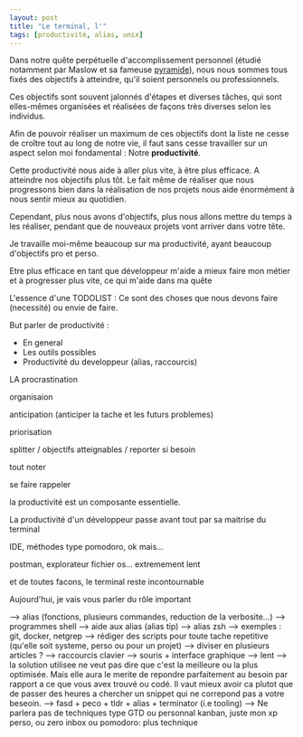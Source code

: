 ```yaml
---
layout: post
title: "Le terminal, l'"
tags: [productivité, alias, unix]
---
```


Dans notre quête perpétuelle d'accomplissement personnel (étudié notamment par Maslow et sa fameuse [pyramide](https://fr.wikipedia.org/wiki/Pyramide_des_besoins)), nous nous sommes tous fixés des objectifs à atteindre, qu'il soient personnels ou professionnels.

Ces objectifs sont souvent jalonnés d'étapes et diverses tâches, qui sont elles-mêmes organisées et réalisées de façons très diverses selon les individus.

Afin de pouvoir réaliser un maximum de ces objectifs dont la liste ne cesse de croître tout au long de notre vie, il faut sans cesse travailler sur un aspect selon moi fondamental : Notre **productivité**.

Cette productivité nous aide à aller plus vite, à être plus efficace. A atteindre nos objectifs plus tôt. Le fait même de réaliser que nous progressons bien dans la réalisation de nos projets nous aide énormément à nous sentir mieux au quotidien.

Cependant, plus nous avons d'objectifs, plus nous allons mettre du temps à les réaliser, pendant que de nouveaux projets vont arriver dans votre tête.


Je travaille moi-même beaucoup sur ma productivité, ayant beaucoup d'objectifs pro et perso. 

Etre plus efficace en tant que développeur m'aide a mieux faire mon métier et à progresser plus vite, ce qui m'aide dans ma quête 

L'essence d'une TODOLIST : Ce sont des choses que nous devons faire (necessité) ou envie de faire.

But parler de productivité :

- En general
- Les outils possibles
- Productivité du developpeur (alias, raccourcis)

LA procrastination

organisaion

anticipation (anticiper la tache et les futurs problemes)

priorisation

splitter / objectifs atteignables / reporter si besoin

tout noter

se faire rappeler 

la productivité est un composante essentielle.

La productivité d'un développeur passe avant tout par sa maitrise du terminal

IDE, méthodes type pomodoro, ok mais...

postman, explorateur fichier os... extremement lent

et de toutes facons, le terminal reste incontournable

Aujourd'hui, je vais vous parler du rôle important


--> alias (fonctions, plusieurs commandes, reduction de la verbosite...)
--> programmes shell
--> aide aux alias (alias tip)
--> alias zsh
--> exemples : git, docker, netgrep
--> rédiger des scripts pour toute tache repetitive (qu'elle soit systeme, perso ou pour un projet)
--> diviser en plusieurs articles ?
--> raccourcis clavier
--> souris + interface graphique --> lent
--> la solution utilisee ne veut pas dire que c'est la meilleure ou la plus optimisée. Mais elle aura le merite de repondre parfaitement au besoin par rapport a ce que vous avex trouvé ou codé. Il vaut mieux avoir ca plutot que de passer des heures a chercher un snippet qui ne correpond pas a votre beseoin.
--> fasd + peco + tldr + alias + terminator (i.e tooling)
--> Ne parlera pas de techniques type GTD ou personnal kanban, juste mon xp perso, ou zero inbox ou pomodoro: plus technique
